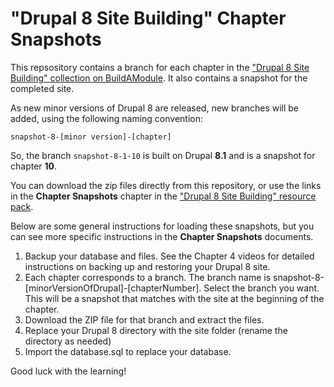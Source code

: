 # "Drupal 8 Site Building" Chapter Snapshots

This repsository contains a branch for each chapter in the ["Drupal 8 Site Building" collection on BuildAModule](https://buildamodule.com/collection/drupal-8-site-building). It also contains a snapshot for the completed site.

As new minor versions of Drupal 8 are released, new branches will be added, using the following naming convention:

`snapshot-8-[minor version]-[chapter]`

So, the branch `snapshot-8-1-10` is built on Drupal __8.1__ and is a snapshot for chapter __10__.

You can download the zip files directly from this repository, or use the links in the __Chapter Snapshots__ chapter in the ["Drupal 8 Site Building" resource pack](https://github.com/buildamodule/d8sitebuildingrp).

Below are some general instructions for loading these snapshots, but you can see more specific instructions in the __Chapter Snapshots__ documents.


1. Backup your database and files. See the Chapter 4 videos for detailed instructions on backing up and restoring your Drupal 8 site.
1. Each chapter corresponds to a branch. The branch name is snapshot-8-[minorVersionOfDrupal]-[chapterNumber]. Select the branch you want. This will be a snapshot that matches with the site at the beginning of the chapter.
1. Download the ZIP file for that branch and extract the files.
1. Replace your Drupal 8 directory with the site folder (rename the directory as needed)
1. Import the database.sql to replace your database.

Good luck with the learning!